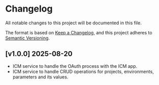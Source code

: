 # Changelog
All notable changes to this project will be documented in this file.

The format is based on [Keep a Changelog](https://keepachangelog.com/en/1.0.0/),
and this project adheres to [Semantic Versioning](https://semver.org/spec/v2.0.0.html).

## [v1.0.0] 2025-08-20
* ICM service to handle the OAuth process with the ICM app.
* ICM service to handle CRUD operations for projects, environments, parameters and its values.